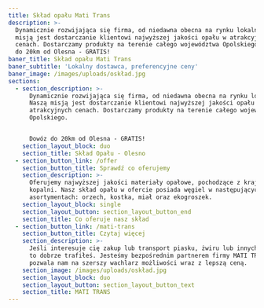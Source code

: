 ```yaml
---
title: Skład opału Mati Trans
description: >-
  Dynamicznie rozwijająca się firma, od niedawna obecna na rynku lokalnym. Naszą
  misją jest dostarczanie klientowi najwyższej jakości opału w atrakcyjnych
  cenach. Dostarczamy produkty na terenie całego województwa Opolskiego. Dowóz
  do 20km od Olesna - GRATIS!
baner_title: Skład opału Mati Trans
baner_subtitle: 'Lokalny dostawca, preferencyjne ceny'
baner_image: /images/uploads/oskład.jpg
sections:
  - section_description: >-
      Dynamicznie rozwijająca się firma, od niedawna obecna na rynku lokalnym.
      Naszą misją jest dostarczanie klientowi najwyższej jakości opału w
      atrakcyjnych cenach. Dostarczamy produkty na terenie całego województwa
      Opolskiego. 


      Dowóz do 20km od Olesna - GRATIS!
    section_layout_block: duo
    section_title: Skład Opału - Olesno
  - section_button_link: /offer
    section_button_title: Sprawdź co oferujemy
    section_description: >-
      Oferujemy najwyższej jakości materiały opałowe, pochodzące z krajowych
      kopalni. Nasz skład opału w ofercie posiada węgiel w następujących
      asortymentach: orzech, kostka, miał oraz ekogroszek.
    section_layout_block: single
    section_layout_button: section_layout_button_end
    section_title: Co oferuje nasz skład
  - section_button_link: /mati-trans
    section_button_title: Czytaj więcej
    section_description: >-
      Jeśli interesuje cię zakup lub transport piasku, żwiru lub innych kruszyw
      to dobrze trafiłeś. Jesteśmy bezpośrednim partnerem firmy MATI TRANS co
      pozwala nam na szerszy wachlarz możliwości wraz z lepszą ceną.
    section_image: /images/uploads/oskład.jpg
    section_layout_block: duo
    section_layout_button: section_layout_button_text
    section_title: MATI TRANS
---
```



